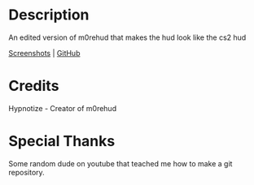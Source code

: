# Description

An edited version of m0rehud that makes the hud look like the cs2 hud

[Screenshots](https://imgur.com/a/CnVyHWe) | [GitHub](https://github.com/RazorLeaf16/LeafHUD)

# Credits

Hypnotize - Creator of m0rehud

# Special Thanks

Some random dude on youtube that teached me how to make a git repository.